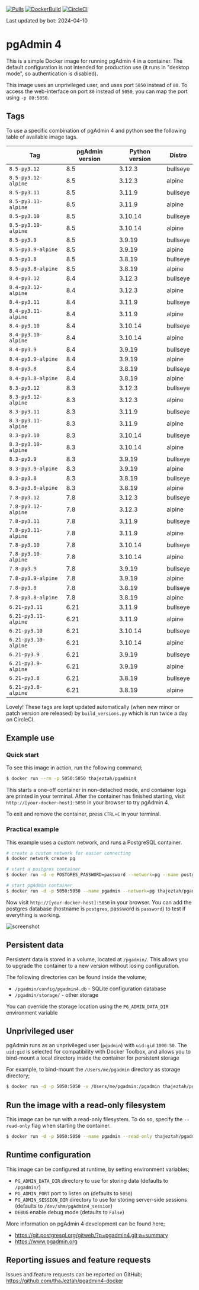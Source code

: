 [![Pulls](https://img.shields.io/docker/pulls/chinaboeller/pgadmin4.svg?style=flat-square&logo=docker)](https://hub.docker.com/r/chinaboeller/pgadmin4/)
[![DockerBuild](https://img.shields.io/docker/cloud/build/chinaboeller/pgadmin4.svg?style=flat-square&logo=docker)](https://hub.docker.com/r/chinaboeller/pgadmin4/)
[![CircleCI](https://img.shields.io/circleci/project/github/FlorianASchroeder/pgadmin4-docker.svg?style=flat-square&logo=circleci)](https://circleci.com/gh/FlorianASchroeder/pgadmin4-docker)

Last updated by bot: 2024-04-10

# pgAdmin 4

This is a simple Docker image for running pgAdmin 4 in a container. The default
configuration is not intended for production use (it runs in "desktop mode",
so authentication is disabled).

This image uses an unprivileged user, and uses port `5050` instead of `80`.
To access the web-interface on port `80` instead of `5050`, you can map the
port using `-p 80:5050`.

## Tags
To use a specific combination of pgAdmin 4 and python see the following table of available image tags.

| Tag | pgAdmin version | Python version | Distro |
| --- | --- | --- | --- |
| `8.5-py3.12` | 8.5 | 3.12.3 | bullseye |
| `8.5-py3.12-alpine` | 8.5 | 3.12.3 | alpine |
| `8.5-py3.11` | 8.5 | 3.11.9 | bullseye |
| `8.5-py3.11-alpine` | 8.5 | 3.11.9 | alpine |
| `8.5-py3.10` | 8.5 | 3.10.14 | bullseye |
| `8.5-py3.10-alpine` | 8.5 | 3.10.14 | alpine |
| `8.5-py3.9` | 8.5 | 3.9.19 | bullseye |
| `8.5-py3.9-alpine` | 8.5 | 3.9.19 | alpine |
| `8.5-py3.8` | 8.5 | 3.8.19 | bullseye |
| `8.5-py3.8-alpine` | 8.5 | 3.8.19 | alpine |
| `8.4-py3.12` | 8.4 | 3.12.3 | bullseye |
| `8.4-py3.12-alpine` | 8.4 | 3.12.3 | alpine |
| `8.4-py3.11` | 8.4 | 3.11.9 | bullseye |
| `8.4-py3.11-alpine` | 8.4 | 3.11.9 | alpine |
| `8.4-py3.10` | 8.4 | 3.10.14 | bullseye |
| `8.4-py3.10-alpine` | 8.4 | 3.10.14 | alpine |
| `8.4-py3.9` | 8.4 | 3.9.19 | bullseye |
| `8.4-py3.9-alpine` | 8.4 | 3.9.19 | alpine |
| `8.4-py3.8` | 8.4 | 3.8.19 | bullseye |
| `8.4-py3.8-alpine` | 8.4 | 3.8.19 | alpine |
| `8.3-py3.12` | 8.3 | 3.12.3 | bullseye |
| `8.3-py3.12-alpine` | 8.3 | 3.12.3 | alpine |
| `8.3-py3.11` | 8.3 | 3.11.9 | bullseye |
| `8.3-py3.11-alpine` | 8.3 | 3.11.9 | alpine |
| `8.3-py3.10` | 8.3 | 3.10.14 | bullseye |
| `8.3-py3.10-alpine` | 8.3 | 3.10.14 | alpine |
| `8.3-py3.9` | 8.3 | 3.9.19 | bullseye |
| `8.3-py3.9-alpine` | 8.3 | 3.9.19 | alpine |
| `8.3-py3.8` | 8.3 | 3.8.19 | bullseye |
| `8.3-py3.8-alpine` | 8.3 | 3.8.19 | alpine |
| `7.8-py3.12` | 7.8 | 3.12.3 | bullseye |
| `7.8-py3.12-alpine` | 7.8 | 3.12.3 | alpine |
| `7.8-py3.11` | 7.8 | 3.11.9 | bullseye |
| `7.8-py3.11-alpine` | 7.8 | 3.11.9 | alpine |
| `7.8-py3.10` | 7.8 | 3.10.14 | bullseye |
| `7.8-py3.10-alpine` | 7.8 | 3.10.14 | alpine |
| `7.8-py3.9` | 7.8 | 3.9.19 | bullseye |
| `7.8-py3.9-alpine` | 7.8 | 3.9.19 | alpine |
| `7.8-py3.8` | 7.8 | 3.8.19 | bullseye |
| `7.8-py3.8-alpine` | 7.8 | 3.8.19 | alpine |
| `6.21-py3.11` | 6.21 | 3.11.9 | bullseye |
| `6.21-py3.11-alpine` | 6.21 | 3.11.9 | alpine |
| `6.21-py3.10` | 6.21 | 3.10.14 | bullseye |
| `6.21-py3.10-alpine` | 6.21 | 3.10.14 | alpine |
| `6.21-py3.9` | 6.21 | 3.9.19 | bullseye |
| `6.21-py3.9-alpine` | 6.21 | 3.9.19 | alpine |
| `6.21-py3.8` | 6.21 | 3.8.19 | bullseye |
| `6.21-py3.8-alpine` | 6.21 | 3.8.19 | alpine |

Lovely! These tags are kept updated automatically (when new minor or patch version are released) by `build_versions.py` which is run twice a day on CircleCI.

## Example use

### Quick start

To see this image in action, run the following command;

```bash
$ docker run --rm -p 5050:5050 thajeztah/pgadmin4
```

This starts a one-off container in non-detached mode, and container logs are
printed in your terminal. After the container has finished starting, visit
`http://[your-docker-host]:5050` in your browser to try pgAdmin 4.

To exit and remove the container, press `CTRL+C` in your terminal.


### Practical example

This example uses a custom network, and runs a PostgreSQL container.

```bash
# create a custom network for easier connecting
$ docker network create pg

# start a postgres container
$ docker run -d -e POSTGRES_PASSWORD=password --network=pg --name postgres postgres:9-alpine

# start pgAdmin container
$ docker run -d -p 5050:5050 --name pgadmin --network=pg thajeztah/pgadmin4
```

Now visit `http://[your-docker-host]:5050` in your browser. You can add the
postgres database (hostname is `postgres`, password is `password`) to test
if everything is working.

![screenshot](https://raw.githubusercontent.com/thaJeztah/pgadmin4-docker/master/pgadmin-screenshot.png)

## Persistent data

Persistent data is stored in a volume, located at `/pgadmin/`. This allows
you to upgrade the container to a new version without losing configuration.

The following directories can be found inside the volume;

- `/pgadmin/config/pgadmin4.db` - SQLite configuration database
- `/pgadmin/storage/` - other storage

You can override the storage location using the `PG_ADMIN_DATA_DIR`
environment variable

## Unprivileged user

pgAdmin runs as an unprivileged user (`pgadmin`) with `uid:gid` `1000:50`.
The `uid:gid` is selected for compatibility with Docker Toolbox, and allows
you to bind-mount a local directory inside the container for persistent
storage

For example, to bind-mount the `/Users/me/pgadmin` directory as storage directory;

```bash
$ docker run -d -p 5050:5050 -v /Users/me/pgadmin:/pgadmin thajeztah/pgadmin4
```

## Run the image with a read-only filesystem

This image can be run with a read-only filesystem. To do so, specify the
`--read-only` flag when starting the container.

```bash
$ docker run -d -p 5050:5050 --name pgadmin --read-only thajeztah/pgadmin4
```

## Runtime configuration

This image can be configured at runtime, by setting environment variables;

- `PG_ADMIN_DATA_DIR` directory to use for storing data (defaults to `/pgadmin/`)
- `PG_ADMIN_PORT` port to listen on (defaults to `5050`)
- `PG_ADMIN_SESSION_DIR` directory to use for storing server-side sessions (defaults to `/dev/shm/pgAdmin4_session`)
- `DEBUG` enable debug mode (detaults to `False`)

More information on pgAdmin 4 development can be found here;

- https://git.postgresql.org/gitweb/?p=pgadmin4.git;a=summary
- https://www.pgadmin.org

## Reporting issues and feature requests

Issues and feature requests can be reported on GitHub;
https://github.com/thaJeztah/pgadmin4-docker

